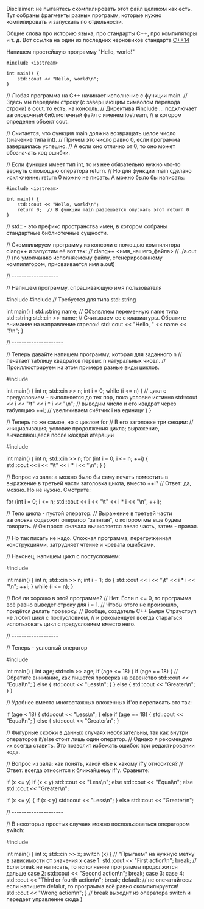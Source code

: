 
Disclaimer: не пытайтесь скомпилировать этот файл целиком как есть.
Тут собраны фрагменты разных программ, которые нужно компилировать и запускать по отдельности.

Общие слова про историю языка, про стандарты C++, про компиляторы и т. д.
Вот ссылка на один из последних черновиков стандарта [C++14](http://www.open-std.org/jtc1/sc22/wg21/docs/papers/2013/n3797.pdf "Стандарт C++14")

Напишем простейшую программу "Hello, world!"

    #include <iostream>

    int main() {
        std::cout << "Hello, world\n";
    }


// Любая программа на C++ начинает исполнение с функции main.
// Здесь мы передаем строку (с завершающим символом перевода строки) в cout, то есть, на консоль.
// Директива #include ... подключает заголовочный библиотечный файл с именем iostream,
// в котором определен объект cout.


// Считается, что функция main должна возвращать целое число (значение типа int).
// Причем это число равно 0, если программа завершилась успешно.
// А если оно отлично от 0, то оно может обозначать код ошибки.

// Если функция имеет тип int, то из нее обязательно нужно что-то вернуть с помощью оператора return.
// Но для функции main сделано исключение: return 0 можно не писать. А можно было бы написать:

    #include <iostream>

    int main() {
        std::cout << "Hello, world\n";
        return 0;  // В функции main разрешается опускать этот return 0
    }

// std:: - это префикс пространства имен, в котором собраны стандартные библиотечные сущности.


// Скомпилируем программу из консоли с помощью компилятора clang++ и запустим её вот так:
//   clang++ <имя_нашего_файла>
//   ./a.out 
// (по умолчанию исполняемому файлу, сгенерированному компилятором, присваивается имя a.out)


// -------------------

// Напишем программу, спрашивающую имя пользователя

#include <iostream>
#include <string>  // Требуется для типа std::string

int main() {
    std::string name;  // Объявляем переменную name типа std::string
    std::cin >> name;  // Считываем ее с клавиатуры. Обратите внимание на направление стрелок!
    std::cout << "Hello, " << name << "!\n";
}

// ---------------------

// Теперь давайте напишем программу, которая для заданного n
// печатает таблицу квадратов первых n натуральных чисел.
// Проиллюстрируем на этом примере разные виды циклов.

#include <iostream>

int main() {
    int n;
    std::cin >> n;
    int i = 0;
    while (i <= n) {  // цикл с предусловием - выполняется до тех пор, пока условие истинно
        std::cout << i << "\t" << i * i << "\n";  // выводим число и его квадрат через табуляцию
        ++i;  // увеличиваем счётчик i на единицу
    }
}

// Теперь то же самое, но с циклом for
// В его заголовке три секции:
// инициализация; условие продолжения цикла; выражение, вычисляющаеся после каждой итерации

#include <iostream>

int main() {
    int n;
    std::cin >> n;
    for (int i = 0; i <= n; ++i) {  
        std::cout << i << "\t" << i * i << "\n";
    }
}


// Вопрос из зала: а можно было бы саму печать поместить в выражение в третьей части заголовка цикла, вместо ++i?
// Ответ: да, можно. Но не нужно. Смотрите:

for (int i = 0; i <= n; std::cout << i << "\t" << i * i << "\n", ++i);

// Тело цикла - пустой оператор.
// Выражение в третьей части заголовка содержит оператор "запятая", о котором мы еще будем говорить.
// Он прост: сначала вычисляется левая часть, затем - правая.

// Но так писать не надо. Сложная программа, перегруженная конструкциями, затрудняет чтение и чревата ошибками.


// Наконец, напишем цикл с постусловием:

#include <iostream>

int main() {
    int n;
    std::cin >> n;
    int i = 1;
    do {
        std::cout << i << "\t" << i * i << "\n";
        ++i;
    } while (i <= n);
}

// Всё ли хорошо в этой программе?
// Нет. Если n <= 0, то программа всё равно выведет строку для i = 1.
// Чтобы этого не произошло, придётся делать проверку.
// Вообще, создатель C++ Бьярн Страуструп не любит цикл с постусловием,
// и рекомендует всегда стараться использовать цикл с предусловием вместо него.

// -------------------

// Теперь - условный оператор

#include <iostream>

int main() {
    int age;
    std::cin >> age;
    if (age <= 18) {
        if (age == 18) {  // Обратите внимание, как пишется проверка на равенство
            std::cout << "Equal\n";
        } else {
            std::cout << "Less\n";
        }
    } else {
        std::cout << "Greater\n";
    }
}

// Удобнее вместо многоэтажных вложенных if'ов переписать это так:

if (age < 18) {
    std::cout << "Less\n";
} else if (age == 18) {
    std::cout << "Equal\n";
} else {
    std::cout << "Greater\n";
}

// Фигурные скобки в данных случаях необязательны, так как внутри операторов if/else стоит лишь один оператор.
// Однако я рекомендую их всегда ставить. Это позволит избежать ошибок при редактировании кода.


// Вопрос из зала: как понять, какой else к какому if'у относится?
// Ответ: всегда относится к ближайшему if'у. Сравните:

if (x <= y)
    if (x < y)
        std::cout << "Less\n";
    else
        std::cout << "Equal\n";
else
    std::cout << "Greater\n";


if (x <= y) {
    if (x < y)
        std::cout << "Less\n";
} else
    std::cout << "Greater\n";


// ---------------------

// В некоторых простых случаях можно воспользоваться оператором switch:

#include <iostream>

int main() {
    int x;
    std::cin >> x;
    switch (x) {  // "Прыгаем" на нужную метку в зависимости от значения x
        case 1:
            std::cout << "First action\n";
            break; // Если break не написать, то исполнение программы продолжится дальше
        case 2:
            std::cout << "Second action\n";
            break;
        case 3:
        case 4:
            std::cout << "Third or fourth action\n";
            break;
        default:  // не опечатайтесь: если напишете defalut, то программа всё равно скомпилируется!
            std::cout << "Wrong action\n";
    }
    // break выходит из оператора switch и передает управление сюда
}
